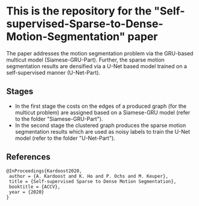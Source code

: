 # This is the repository for the "Self-supervised-Sparse-to-Dense-Motion-Segmentation" paper

The paper addresses the motion segmentation problem via the GRU-based multicut model (Siamese-GRU-Part).
Further, the sparse motion segmentation results are densified via a U-Net based model trained on a self-supervised manner (U-Net-Part).

## Stages
* In the first stage the costs on the edges of a produced graph (for the multicut problem) are assigned based on
a Siamese-GRU model (refer to the folder "Siamese-GRU-Part").
* In the second stage the clustered graph produces the sparse motion segmentation results which are used as noisy labels to train the U-Net model (refer to the folder "U-Net-Part").

## References
````
@InProceedings{Kardoost2020,
 author = {A. Kardoost and K. Ho and P. Ochs and M. Keuper},
 title = {Self-supervised Sparse to Dense Motion Segmentation},
 booktitle = {ACCV},
 year = {2020}
}
````
